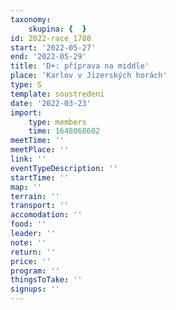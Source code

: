 ```yaml
---
taxonomy:
    skupina: {  }
id: 2022-race_1788
start: '2022-05-27'
end: '2022-05-29'
title: 'D+: příprava na middle'
place: 'Karlov v Jizerských horách'
type: S
template: soustredeni
date: '2022-03-23'
import:
    type: members
    time: 1648068602
meetTime: ''
meetPlace: ''
link: ''
eventTypeDescription: ''
startTime: ''
map: ''
terrain: ''
transport: ''
accomodation: ''
food: ''
leader: ''
note: ''
return: ''
price: ''
program: ''
thingsToTake: ''
signups: ''
---
```


